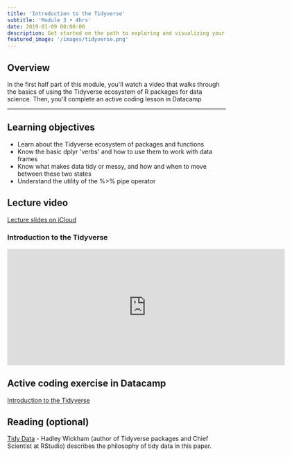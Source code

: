 ```yaml
---
title: 'Introduction to the Tidyverse'
subtitle: 'Module 3 • 4hrs'
date: 2019-01-09 00:00:00
description: Get started on the path to exploring and visualizing your own data with the tidyverse, a powerful and popular collection of data science tools within R.
featured_image: '/images/tidyverse.png'
---
```


## Overview

In the first half part of this module, you'll watch a video that walks through the basics of using the Tidyverse ecosystem of R packages for data science.  Then, you'll complete an active coding lesson in Datacamp

---

## Learning objectives

* Learn about the Tidyverse ecosystem of packages and functions
* Know the basic dplyr 'verbs' and how to use them to work with data frames
* Know what makes data tidy or messy, and how and when to move between these two states
* Understand the utility of the %>% pipe operator

## Lecture video

[Lecture slides on iCloud](https://www.icloud.com/keynote/041kUdYLaCsn4yWaKiYAonfVw#module%5F03%5FTidyverse)

### Introduction to the Tidyverse

<iframe src="https://player.vimeo.com/video/848193927" width="640" height="268" frameborder="0" allow="autoplay; fullscreen" allowfullscreen></iframe>


## Active coding exercise in Datacamp

[Introduction to the Tidyverse](https://www.datacamp.com/courses/introduction-to-the-tidyverse)

## Reading (optional)

[Tidy Data](http://vita.had.co.nz/papers/tidy-data.pdf) - Hadley Wickham (author of Tidyverse packages and Chief Scientist at RStudio) describes the philosophy of tidy data in this paper.

